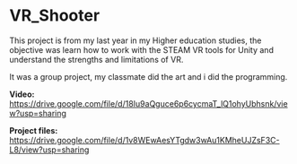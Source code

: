 # VR_Shooter
This project is from my last year in my Higher education studies, the objective was learn how to work with the STEAM VR tools for Unity and understand the strengths and limitations of VR.

It was a group project, my classmate did the art and i did the programming. 

**Video:** https://drive.google.com/file/d/18Iu9aQguce6p6cycmaT_lQ1ohyUbhsnk/view?usp=sharing

**Project files:** https://drive.google.com/file/d/1v8WEwAesYTgdw3wAu1KMheUJZsF3C-L8/view?usp=sharing
